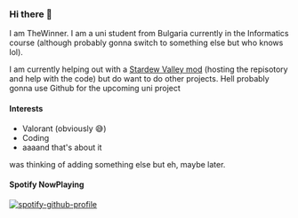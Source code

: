 ### Hi there 👋

I am TheWinner. I am a uni student from Bulgaria currently in the Informatics course (although probably gonna switch to something else but who knows lol).

I am currently helping out with a [Stardew Valley mod](https://github.com/thewinner958/stardew-val-mod) (hosting the repisotory and help with the code) but do want to do other projects. Hell probably gonna use Github for the upcoming uni project

#### Interests
- Valorant (obviously 😅)
- Coding
- aaaand that's about it

was thinking of adding something else but eh, maybe later.


#### Spotify NowPlaying

[![spotify-github-profile](https://spotify-github-profile.vercel.app/api/view?uid=thewinner666&cover_image=true&theme=novatorem&bar_color=53b14f&bar_color_cover=true)](https://spotify-github-profile.vercel.app/api/view?uid=thewinner666&redirect=true)


<!--
**thewinner958/thewinner958** is a ✨ _special_ ✨ repository because its `README.md` (this file) appears on your GitHub profile.

Here are some ideas to get you started:

- 🔭 I’m currently working on ...
- 🌱 I’m currently learning ...
- 👯 I’m looking to collaborate on ...
- 🤔 I’m looking for help with ...
- 💬 Ask me about ...
- 📫 How to reach me: ...
- 😄 Pronouns: ...
- ⚡ Fun fact: ...
-->
